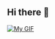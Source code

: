 ## Hi there 👋

<!--
**Gauthamnair-Ronin/Gauthamnair-Ronin** is a ✨ _special_ ✨ repository because its `README.md` (this file) appears on your GitHub profile.

Here are some ideas to get you started:

- 🔭 I’m currently working on ...
- 🌱 I’m currently learning ...
- 👯 I’m looking to collaborate on ...
- 🤔 I’m looking for help with ...
- 💬 Ask me about ...
- 📫 How to reach me: ...
- 😄 Pronouns: ...
- ⚡ Fun fact: ...
-->
[![My GIF](https://media1.giphy.com/media/v1.Y2lkPTc5MGI3NjExbnJ2Z2IwNjhhdXh1eDVyNmdzbmoxdXFyN2o1ZDRua2JpY3dkZDN0OCZlcD12MV9pbnRlcm5hbF9naWZfYnlfaWQmY3Q9Zw/wM0BQw96mBIMLJrS9p/giphy.gif)](https://www.linkedin.com/in/pagauthamnair)
